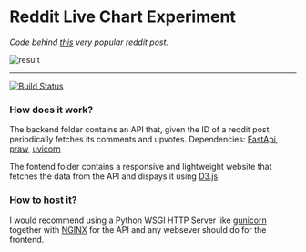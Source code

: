 # Reddit Live Chart Experiment
_Code behind [this](https://www.reddit.com/r/dataisbeautiful/comments/b4in2s/live_diagram_of_how_many_upvotes_and_comments/) very popular reddit post._

![result](https://i.imgur.com/TxIkL3R.png)
____
[![Build Status](https://travis-ci.org/joemccann/dillinger.svg?branch=master)](https://travis-ci.org/joemccann/dillinger)

### How does it work?

The backend folder contains an API that, given the ID of a reddit post, periodically fetches its comments and upvotes.
Dependencies: [FastApi](http://fastapi.tiangolo.com/), [praw](https://praw.readthedocs.io/en/latest/), [uvicorn](https://www.uvicorn.org/)

The fontend folder contains a responsive and lightweight website that fetches the data from the API and dispays it using [D3.js](https://d3js.org/).

### How to host it?

I would recommend using a Python WSGI HTTP Server like [gunicorn](https://gunicorn.org/) together with [NGINX](https://www.nginx.com/) for the API and any websever should do for the frontend.
